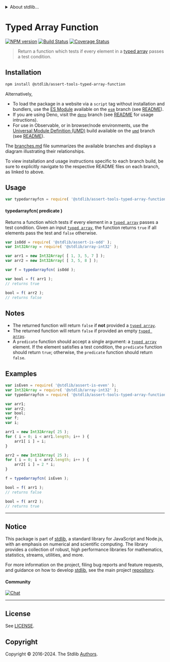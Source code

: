 <!--

@license Apache-2.0

Copyright (c) 2018 The Stdlib Authors.

Licensed under the Apache License, Version 2.0 (the "License");
you may not use this file except in compliance with the License.
You may obtain a copy of the License at

   http://www.apache.org/licenses/LICENSE-2.0

Unless required by applicable law or agreed to in writing, software
distributed under the License is distributed on an "AS IS" BASIS,
WITHOUT WARRANTIES OR CONDITIONS OF ANY KIND, either express or implied.
See the License for the specific language governing permissions and
limitations under the License.

-->


<details>
  <summary>
    About stdlib...
  </summary>
  <p>We believe in a future in which the web is a preferred environment for numerical computation. To help realize this future, we've built stdlib. stdlib is a standard library, with an emphasis on numerical and scientific computation, written in JavaScript (and C) for execution in browsers and in Node.js.</p>
  <p>The library is fully decomposable, being architected in such a way that you can swap out and mix and match APIs and functionality to cater to your exact preferences and use cases.</p>
  <p>When you use stdlib, you can be absolutely certain that you are using the most thorough, rigorous, well-written, studied, documented, tested, measured, and high-quality code out there.</p>
  <p>To join us in bringing numerical computing to the web, get started by checking us out on <a href="https://github.com/stdlib-js/stdlib">GitHub</a>, and please consider <a href="https://opencollective.com/stdlib">financially supporting stdlib</a>. We greatly appreciate your continued support!</p>
</details>

# Typed Array Function

[![NPM version][npm-image]][npm-url] [![Build Status][test-image]][test-url] [![Coverage Status][coverage-image]][coverage-url] <!-- [![dependencies][dependencies-image]][dependencies-url] -->

> Return a function which tests if every element in a [typed array][mdn-typed-array] passes a test condition.

<section class="installation">

## Installation

```bash
npm install @stdlib/assert-tools-typed-array-function
```

Alternatively,

-   To load the package in a website via a `script` tag without installation and bundlers, use the [ES Module][es-module] available on the [`esm`][esm-url] branch (see [README][esm-readme]).
-   If you are using Deno, visit the [`deno`][deno-url] branch (see [README][deno-readme] for usage intructions).
-   For use in Observable, or in browser/node environments, use the [Universal Module Definition (UMD)][umd] build available on the [`umd`][umd-url] branch (see [README][umd-readme]).

The [branches.md][branches-url] file summarizes the available branches and displays a diagram illustrating their relationships.

To view installation and usage instructions specific to each branch build, be sure to explicitly navigate to the respective README files on each branch, as linked to above.

</section>

<section class="usage">

## Usage

```javascript
var typedarrayfcn = require( '@stdlib/assert-tools-typed-array-function' );
```

<a name="typedarrayfcn"></a>

#### typedarrayfcn( predicate )

Returns a function which tests if every element in a [`typed array`][mdn-typed-array] passes a test condition. Given an input [`typed array`][mdn-typed-array], the function returns `true` if all elements pass the test and `false` otherwise.

```javascript
var isOdd = require( '@stdlib/assert-is-odd' );
var Int32Array = require( '@stdlib/array-int32' );

var arr1 = new Int32Array( [ 1, 3, 5, 7 ] );
var arr2 = new Int32Array( [ 3, 5, 8 ] );

var f = typedarrayfcn( isOdd );

var bool = f( arr1 );
// returns true

bool = f( arr2 );
// returns false
```

</section>

<!-- /.usage -->

<section class="notes">

## Notes

-   The returned function will return `false` if **not** provided a [`typed array`][mdn-typed-array].
-   The returned function will return `false` if provided an empty [`typed array`][mdn-typed-array].
-   A `predicate` function should accept a single argument: a [`typed array`][mdn-typed-array] element. If the element satisfies a test condition, the `predicate` function should return `true`; otherwise, the `predicate` function should return `false`.

</section>

<!-- /.notes -->

<section class="examples">

## Examples

<!-- eslint no-undef: "error" -->

```javascript
var isEven = require( '@stdlib/assert-is-even' );
var Int32Array = require( '@stdlib/array-int32' );
var typedarrayfcn = require( '@stdlib/assert-tools-typed-array-function' );

var arr1;
var arr2;
var bool;
var f;
var i;

arr1 = new Int32Array( 25 );
for ( i = 0; i < arr1.length; i++ ) {
    arr1[ i ] = i;
}

arr2 = new Int32Array( 25 );
for ( i = 0; i < arr2.length; i++ ) {
    arr2[ i ] = 2 * i;
}

f = typedarrayfcn( isEven );

bool = f( arr1 );
// returns false

bool = f( arr2 );
// returns true
```

</section>

<!-- /.examples -->

<!-- Section for related `stdlib` packages. Do not manually edit this section, as it is automatically populated. -->

<section class="related">

</section>

<!-- /.related -->

<!-- Section for all links. Make sure to keep an empty line after the `section` element and another before the `/section` close. -->


<section class="main-repo" >

* * *

## Notice

This package is part of [stdlib][stdlib], a standard library for JavaScript and Node.js, with an emphasis on numerical and scientific computing. The library provides a collection of robust, high performance libraries for mathematics, statistics, streams, utilities, and more.

For more information on the project, filing bug reports and feature requests, and guidance on how to develop [stdlib][stdlib], see the main project [repository][stdlib].

#### Community

[![Chat][chat-image]][chat-url]

---

## License

See [LICENSE][stdlib-license].


## Copyright

Copyright &copy; 2016-2024. The Stdlib [Authors][stdlib-authors].

</section>

<!-- /.stdlib -->

<!-- Section for all links. Make sure to keep an empty line after the `section` element and another before the `/section` close. -->

<section class="links">

[npm-image]: http://img.shields.io/npm/v/@stdlib/assert-tools-typed-array-function.svg
[npm-url]: https://npmjs.org/package/@stdlib/assert-tools-typed-array-function

[test-image]: https://github.com/stdlib-js/assert-tools-typed-array-function/actions/workflows/test.yml/badge.svg?branch=v0.2.1
[test-url]: https://github.com/stdlib-js/assert-tools-typed-array-function/actions/workflows/test.yml?query=branch:v0.2.1

[coverage-image]: https://img.shields.io/codecov/c/github/stdlib-js/assert-tools-typed-array-function/main.svg
[coverage-url]: https://codecov.io/github/stdlib-js/assert-tools-typed-array-function?branch=main

<!--

[dependencies-image]: https://img.shields.io/david/stdlib-js/assert-tools-typed-array-function.svg
[dependencies-url]: https://david-dm.org/stdlib-js/assert-tools-typed-array-function/main

-->

[chat-image]: https://img.shields.io/gitter/room/stdlib-js/stdlib.svg
[chat-url]: https://app.gitter.im/#/room/#stdlib-js_stdlib:gitter.im

[stdlib]: https://github.com/stdlib-js/stdlib

[stdlib-authors]: https://github.com/stdlib-js/stdlib/graphs/contributors

[umd]: https://github.com/umdjs/umd
[es-module]: https://developer.mozilla.org/en-US/docs/Web/JavaScript/Guide/Modules

[deno-url]: https://github.com/stdlib-js/assert-tools-typed-array-function/tree/deno
[deno-readme]: https://github.com/stdlib-js/assert-tools-typed-array-function/blob/deno/README.md
[umd-url]: https://github.com/stdlib-js/assert-tools-typed-array-function/tree/umd
[umd-readme]: https://github.com/stdlib-js/assert-tools-typed-array-function/blob/umd/README.md
[esm-url]: https://github.com/stdlib-js/assert-tools-typed-array-function/tree/esm
[esm-readme]: https://github.com/stdlib-js/assert-tools-typed-array-function/blob/esm/README.md
[branches-url]: https://github.com/stdlib-js/assert-tools-typed-array-function/blob/main/branches.md

[stdlib-license]: https://raw.githubusercontent.com/stdlib-js/assert-tools-typed-array-function/main/LICENSE

[mdn-typed-array]: https://developer.mozilla.org/en-US/docs/Web/JavaScript/Typed_arrays

</section>

<!-- /.links -->
